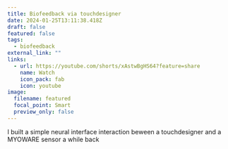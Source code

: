 ```yaml
---
title: Biofeedback via touchdesigner
date: 2024-01-25T13:11:38.418Z
draft: false
featured: false
tags:
  - biofeedback
external_link: ""
links:
  - url: https://youtube.com/shorts/xAstwBgHS64?feature=share
    name: Watch
    icon_pack: fab
    icon: youtube
image:
  filename: featured
  focal_point: Smart
  preview_only: false
---
```

I built a simple neural interface interaction beween a touchdesigner and a MYOWARE sensor a while back